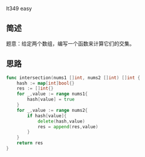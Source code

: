 lt349 easy
## 简述
题意：给定两个数组，编写一个函数来计算它们的交集。
## 思路
```go
func intersection(nums1 []int, nums2 []int) []int {
    hash := map[int]bool{}
    res := []int{}
    for _,value := range nums1{
        hash[value] = true
    }
    for _,value := range nums2{
        if hash[value]{
            delete(hash,value)
            res = append(res,value)
        }
    }
    return res
}  
```
